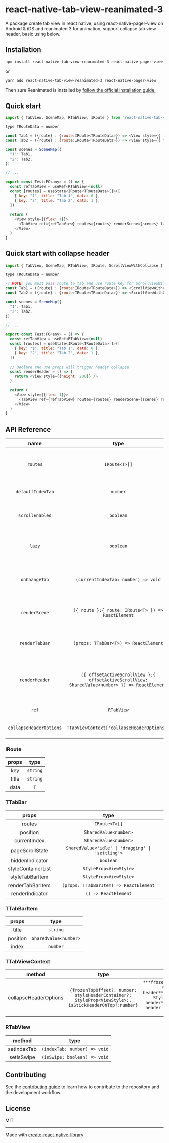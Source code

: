 # react-native-tab-view-reanimated-3

A package create tab view in react native, using react-native-pager-view on Android & iOS and reanimated 3 for animation, support collapse tab view header, basic using below.

## Installation

```sh
npm install react-native-tab-view-reanimated-3 react-native-pager-view
```

or

```sh
yarn add react-native-tab-view-reanimated-3 react-native-pager-view
```

Then sure Reanimated is installed by [follow the official installation guide.](https://docs.swmansion.com/react-native-reanimated/docs/fundamentals/getting-started/)

## Quick start

```js
import { TabView, SceneMap, RTabView, IRoute } from "react-native-tab-view-reanimated-3";

type TRouteData = number

const Tab1 = ({route} : {route:IRoute<TRouteData>}) => <View style={{ flex: 1, backgroundColor: 'gray' }}></View>
const Tab2 = ({route} : {route:IRoute<TRouteData>}) => <View style={{ flex: 1, backgroundColor: 'purple' }}></View>

const scenes = SceneMap({
  "1": Tab1,
  "2": Tab2,
})

// ...

export const Test:FC<any> = () => {
  const refTabView = useRef<RTabView>(null)
  const [routes] = useState<IRoute<TRouteData>[]>([
    { key: "1", title: "Tab 1", data: 0 },
    { key: "2", title: "Tab 2", data: 1 },
  ])

  return (
    <View style={{flex: 1}}>
      <TabView ref={refTabView} routes={routes} renderScene={scenes} lazy />
    </View>
  )
}
```

## Quick start with collapse header

```js
import { TabView, SceneMap, RTabView, IRoute, ScrollViewWithCollapse } from "react-native-tab-view-reanimated-3";

type TRouteData = number

// NOTE: you must pass route to tab and use route key for ScrollViewWithCollapse to sync scroll
const Tab1 = ({route} : {route:IRoute<TRouteData>}) => <ScrollViewWithCollapse key={route.key} style={{ flex: 1, backgroundColor: 'gray' }}></ScrollViewWithCollapse>
const Tab2 = ({route} : {route:IRoute<TRouteData>}) => <ScrollViewWithCollapse key={route.key} style={{ flex: 1, backgroundColor: 'purple' }}></ScrollViewWithCollapse>

const scenes = SceneMap({
  "1": Tab1,
  "2": Tab2,
})

// ...

export const Test:FC<any> = () => {
  const refTabView = useRef<RTabView>(null)
  const [routes] = useState<IRoute<TRouteData>[]>([
    { key: "1", title: "Tab 1", data: 0 },
    { key: "2", title: "Tab 2", data: 1 },
  ])

  // Declare and use props will trigger header collapse
  const renderHeader = () => {
    return <View style={{height: 200}} />
  }

  return (
    <View style={{flex: 1}}>
      <TabView ref={refTabView} routes={routes} renderScene={scenes} renderHeader={renderHeader} lazy />
    </View>
  )
}
```

## API Reference

|          name           |                                              type                                              |                        default                        |                         description                          |
| :---------------------: | :--------------------------------------------------------------------------------------------: | :---------------------------------------------------: | :----------------------------------------------------------: |
|        `routes`         |                                         `IRoute<T>[]`                                          |                                                       |     Data route to render tab bar and view (is required)      |
|    `defaultIndexTab`    |                                            `number`                                            |                           0                           |                 Default tab index when init                  |
|     `scrollEnabled`     |                                           `boolean`                                            |                         true                          |                Enable swipe between tab views                |
|         `lazy`          |                                           `boolean`                                            |                         false                         |             Lazy render tab view outside screen              |
|      `onChangeTab`      |                              `(currentIndexTab: number) => void`                               |                         false                         |            Event to catch tab current when change            |
|      `renderScene`      |                       `({ route }:{ route: IRoute<T> }) => ReactElement`                       |                                                       |         Function to render scenes view (is required)         |
|     `renderTabBar`      |                             `(props: TTabBar<T>) => ReactElement`                              |    `(props: TTabBar<T>) => <TabBar {...props} />`     |              Function to custom render tab bar               |
|     `renderHeader`      | `({ offsetActiveScrollView }:{ offsetActiveScrollView: SharedValue<number> }) => ReactElement` |                                                       | If set props auto header is rendered, custom header function |
|          `ref`          |                                           `RTabView`                                           |                                                       |                         Ref tav view                         |
| `collapseHeaderOptions` |                           `TTabViewContext['collapseHeaderOptions']`                           | {frozenTopOffset: 0; styleHeaderContainer: undefined} |                    Option collapse header                    |

### IRoute<T>

| props |   type   |
| :---: | :------: |
|  key  | `string` |
| title | `string` |
| data  |   `T`    |

### TTabBar<T>

|       props        |                       type                        |
| :----------------: | :-----------------------------------------------: |
|       routes       |                   `IRoute<T>[]`                   |
|      position      |               `SharedValue<number>`               |
|    currentIndex    |               `SharedValue<number>`               |
|  pageScrollState   | `SharedValue<'idle' \| 'dragging' \| 'settling'>` |
|  hiddenIndicator   |                     `boolean`                     |
| styleContainerList |              `StyleProp<ViewStyle>`               |
|  styleTabBarItem   |              `StyleProp<ViewStyle>`               |
|  renderTabBarItem  |      `(props: TTabBarItem) => ReactElement`       |
|  renderIndicator   |               `() => ReactElement`                |

### TTabBarItem<T>

|  props   |         type          |
| :------: | :-------------------: |
|  title   |       `string`        |
| position | `SharedValue<number>` |
|  index   |       `number`        |

### TTabViewContext

|        method         |                                                  type                                                  |                                                                                           description                                                                                           |
| :-------------------: | :----------------------------------------------------------------------------------------------------: | :---------------------------------------------------------------------------------------------------------------------------------------------------------------------------------------------: |
| collapseHeaderOptions | `{frozenTopOffset?: number; styleHeaderContainer?: StyleProp<ViewStyle>;, isStickHeaderOnTop?:number}` | `***frozenTopOffset: Height frozen stop when collapse header******styleHeaderContainer: Style container animation header******isStickHeaderOnTop: header has sticky collapse only top or no***` |

### RTabView<T>

|   method    |             type             |
| :---------: | :--------------------------: |
| setIndexTab | `(indexTab: number) => void` |
| setIsSwipe  | `(isSwipe: boolean) => void` |

## Contributing

See the [contributing guide](CONTRIBUTING.md) to learn how to contribute to the repository and the development workflow.

## License

MIT

---

Made with [create-react-native-library](https://github.com/callstack/react-native-builder-bob)
